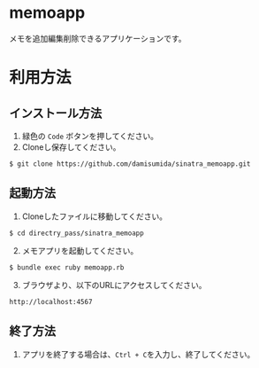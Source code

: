 # memoapp

メモを追加編集削除できるアプリケーションです。

# 利用方法
## インストール方法
1. 緑色の `Code` ボタンを押してください。
2. Cloneし保存してください。

```
$ git clone https://github.com/damisumida/sinatra_memoapp.git
```

## 起動方法
1. Cloneしたファイルに移動してください。

```
$ cd directry_pass/sinatra_memoapp
```
2. メモアプリを起動してください。

```
$ bundle exec ruby memoapp.rb
```
3. ブラウザより、以下のURLにアクセスしてください。

```
http://localhost:4567
```

## 終了方法
1. アプリを終了する場合は、` Ctrl + C `を入力し、終了してください。


